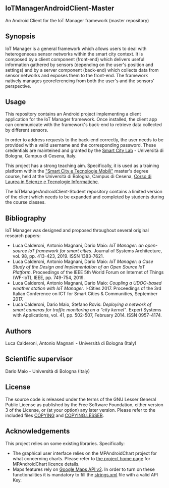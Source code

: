 ## IoTManagerAndroidClient-Master ##
An Android Client for the IoT Manager framework (master repository)

## Synopsis ##
IoT Manager is a general framework which allows users to deal with heterogeneous sensor networks within the smart city context.
It is composed by a client component (front-end) which delivers useful information gathered by sensors (depending on the user's position and settings) and by a server component (back-end) which collects data from sensor networks and exposes them to the front-end.
The framework natively manages georeferencing from both the user's and the sensors' perspective.

## Usage ##
This repository contains an Android project implementing a client application for the IoT Manager framework.
Once installed, the client app can communicate with the framework's back-end to retrieve data collected by different sensors.

In order to address requests to the back-end correctly, the user needs to be provided with a valid username and the corresponding password.
These credentials are mainteined and granted by the [Smart City Lab](http://smartcity.csr.unibo.it) - Università di Bologna, Campus di Cesena, Italy.

This project has a strong teaching aim. Specifically, it is used as a training platform within the ["Smart City e Tecnologie Mobili"](http://smartcity.csr.unibo.it/smart-city-e-tecnologie-mobili/) master's degree course, held at the Università di Bologna, Campus di Cesena, [Corso di Laurea in Scienze e Tecnologie Informatiche](http://corsi.unibo.it/scienzetecnologieinformatiche/Pagine/default.aspx).

The IoTManagerAndroidClient-Student repository contains a limited version of the client which needs to be expanded and completed by students during the course classes.

## Bibliography ##
IoT Manager was designed and proposed throughout several original research papers:
- Luca Calderoni, Antonio Magnani, Dario Maio: *IoT Manager: an open-source IoT framework for smart cities*. Journal of Systems Architecture, vol. 98, pp. 413-423, 2019. ISSN 1383-7621.
- Luca Calderoni, Antonio Magnani, Dario Maio: *IoT Manager: a Case Study of the Design and Implementation of an Open Source IoT Platform*. Proceedings of the IEEE 5th World Forum on Internet of Things (WF-IoT), IEEE, pp. 749-754, 2019.
- Luca Calderoni, Antonio Magnani, Dario Maio: *Coupling a UDOO-based weather station with IoT Manager*. I-Cities 2017. Proceedings of the 3rd Italian Conference on ICT for Smart Cities & Communities, September 2017.
- Luca Calderoni, Dario Maio, Stefano Rovis: *Deploying a network of smart cameras for traffic monitoring on a “city kernel”*. Expert Systems with Applications, vol. 41, pp. 502-507, February 2014. ISSN 0957-4174.

## Authors ##
Luca Calderoni, Antonio Magnani - Università di Bologna (Italy)

## Scientific supervisor ##
Dario Maio - Università di Bologna (Italy)

## License ##
The source code is released under the terms of the GNU Lesser General Public License as published by the Free Software Foundation, either version 3 of the License, or (at your option) any later version. Please refer to the included files [COPYING](COPYING) and [COPYING.LESSER](COPYING.LESSER).

## Acknowledgements ##
This project relies on some existing libraries. Specifically:
- The graphical user interface relies on the MPAndroidChart project for what concerning charts. Please refer to [the project home page](https://github.com/PhilJay/MPAndroidChart) for MPAndroidChart licence details.
- Maps features rely on [Google Maps API v2](https://developers.google.com/maps/documentation/android-api/). In order to turn on these functionalities it is mandatory to fill the [strings.xml](/IoTManagerClientMain/src/main/res/values/strings.xml) file with a valid API Key.
